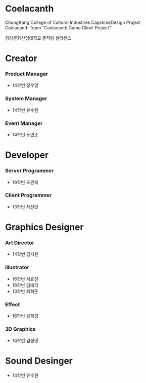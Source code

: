 # Coelacanth
ChungKang College of Cultural Industries CapstoneDesign Project Coelacanth Team "Coelacanth Game Clinet Project"

청강문화산업대학교 졸작팀 샐러캔스

# Creator
### Product Manager
* 14학번 장우영

### System Manager
* 14학번 유수현

### Event Manager
* 14학번 노민준

# Developer
### Server Programmer
* 16학번 조관희

### Client Programmer
* 13학번 차진민

# Graphics Designer
### Art Director
* 14학번 김지헌

### illustrator
* 16학번 서효진
* 16학번 김애리
* 13학번 최혁준

### Effect
* 16학번 김희경

### 3D Graphics
* 14학번 김성민

# Sound Desinger
* 14학번 유수현
